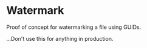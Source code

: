 # Watermark
Proof of concept for watermarking a file using GUIDs.

...Don't use this for anything in production.